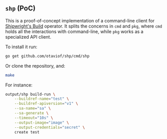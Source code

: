 `shp` (PoC)
-----------

This is a proof-of-concept implementation of a command-line client for
[Shipwright's Build](shipwrightbuild) operator. It splits the concerns in `cmd` and `pkg`, where
`cmd` holds all the interactions with command-line, while `pkg` works as a specialized API client.

To install it run:

```sh
go get github.com/otaviof/shp/cmd/shp
```

Or clone the repository, and:

```sh
make
```

For instance:

```sh
output/shp build-run \
    --buildref-name="test" \
    --buildref-apiversion="v1" \
    --sa-name="sa" \
    --sa-generate \
    --timeout="10s" \
    --output-image="image" \
    --output-credentials="secret" \
    create test
```

[shipwrightbuild]: https://github.com/shipwright-io/build/
